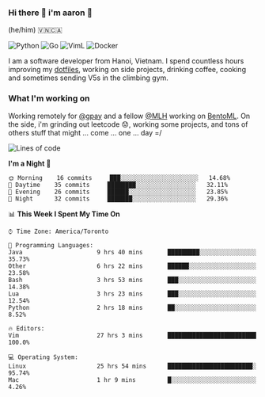 ### Hi there 👋 i'm aaron :wolf:
(he/him) 🇻🇳🇨🇦

<p align="left">
    <img alt="Python" src="https://img.shields.io/badge/-Python-blue?style=flat-square&logo=python&logoColor=white" />
    <img alt="Go" src="https://img.shields.io/badge/-Golang-46a2f1?style=flat-square&logo=go&logoColor=white" />
    <img alt="VimL" src="https://img.shields.io/badge/-VimL-66d124?style=flat-square&logo=vim&logoColor=white" />
    <img alt="Docker" src="https://img.shields.io/badge/-Docker-1bd7de?style=flat-square&logo=docker&logoColor=white" />
</p>

I am a software developer from Hanoi, Vietnam. I spend countless hours improving my [dotfiles](https://github.com/aarnphm/dotfiles), working on side projects, drinking coffee, cooking and sometimes sending V5s in the climbing gym.

### What I'm working on
Working remotely for [@gpay](http://gpay.vn/en/home_en/) and a fellow [@MLH](https://github.com/MLH-Fellowship/) working on [BentoML](https://github.com/bentoml/BentoML). On the side, i'm grinding out leetcode :worried:, working some projects, and tons of others stuff that might ... come ... one ... day =/



<!--START_SECTION:waka-->
![Lines of code](https://img.shields.io/badge/From%20Hello%20World%20I%27ve%20Written-172981%20lines%20of%20code-blue)

**I'm a Night 🦉** 

```text
🌞 Morning    16 commits     ███░░░░░░░░░░░░░░░░░░░░░░   14.68% 
🌆 Daytime    35 commits     ████████░░░░░░░░░░░░░░░░░   32.11% 
🌃 Evening    26 commits     ██████░░░░░░░░░░░░░░░░░░░   23.85% 
🌙 Night      32 commits     ███████░░░░░░░░░░░░░░░░░░   29.36%

```


📊 **This Week I Spent My Time On** 

```text
⌚︎ Time Zone: America/Toronto

💬 Programming Languages: 
Java                     9 hrs 40 mins       █████████░░░░░░░░░░░░░░░░   35.73% 
Other                    6 hrs 22 mins       ██████░░░░░░░░░░░░░░░░░░░   23.58% 
Bash                     3 hrs 53 mins       ███░░░░░░░░░░░░░░░░░░░░░░   14.38% 
Lua                      3 hrs 23 mins       ███░░░░░░░░░░░░░░░░░░░░░░   12.54% 
Python                   2 hrs 18 mins       ██░░░░░░░░░░░░░░░░░░░░░░░   8.52%

🔥 Editors: 
Vim                      27 hrs 3 mins       █████████████████████████   100.0%

💻 Operating System: 
Linux                    25 hrs 54 mins      ████████████████████████░   95.74% 
Mac                      1 hr 9 mins         █░░░░░░░░░░░░░░░░░░░░░░░░   4.26%

```


<!--END_SECTION:waka-->

<!--
**aarnphm/aarnphm** is a ✨ _special_ ✨ repository because its `README.md` (this file) appears on your GitHub profile.

Here are some ideas to get you started:

- 🔭 I’m currently working on ...
- 🌱 I’m currently learning ...
- 👯 I’m looking to collaborate on ...
- 🤔 I’m looking for help with ...
- 💬 Ask me about ...
- 📫 How to reach me: ...
- 😄 Pronouns: ...
- ⚡ Fun fact: ...
-->
